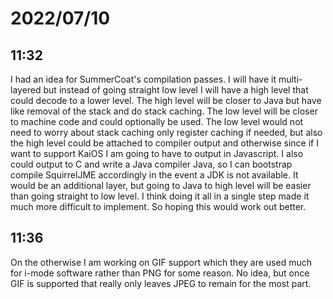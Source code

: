 # 2022/07/10

## 11:32

I had an idea for SummerCoat's compilation passes. I will have it multi-layered
but instead of going straight low level I will have a high level that could
decode to a lower level. The high level will be closer to Java but have like
removal of the stack and do stack caching. The low level will be closer to
machine code and could optionally be used. The low level would not need to
worry about stack caching only register caching if needed, but also the
high level could be attached to compiler output and otherwise since if I want
to support KaiOS I am going to have to output in Javascript. I also could
output to C and write a Java compiler Java, so I can bootstrap compile
SquirrelJME accordingly in the event a JDK is not available. It would be
an additional layer, but going to Java to high level will be easier than
going straight to low level. I think doing it all in a single step made it
much more difficult to implement. So hoping this would work out better.

## 11:36

On the otherwise I am working on GIF support which they are used much for
i-mode software rather than PNG for some reason. No idea, but once GIF is
supported that really only leaves JPEG to remain for the most part.